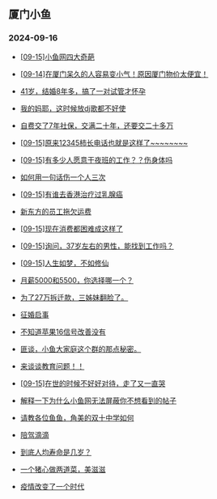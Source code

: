 ## 厦门小鱼 
### 2024-09-16

+ [[09-15]小鱼网四大奇葩](http://bbs.xmfish.com/read-htm-tid-18243726.html)

+ [[09-14]在厦门呆久的人容易变小气！原因厦门物价太便宜！](http://bbs.xmfish.com/read-htm-tid-18243711.html)

+ [41岁，结婚8年多，搞了一对试管才怀孕](http://bbs.xmfish.com/read-htm-tid-18243704.html)

+ [我的妈耶，这时候放dj歌都不好使](http://bbs.xmfish.com/read-htm-tid-18243705.html)

+ [自费交了7年社保，交满二十年，还要交二十多万](http://bbs.xmfish.com/read-htm-tid-18243717.html)

+ [[09-15]原来12345柿长电话也就是这样了~~~~~~~~](http://bbs.xmfish.com/read-htm-tid-18243762.html)

+ [[09-15]有多少人愿意干夜班的工作？？伤身体吗](http://bbs.xmfish.com/read-htm-tid-18243797.html)

+ [如何用一句话伤一个人三次](http://bbs.xmfish.com/read-htm-tid-18243773.html)

+ [[09-15]有谁去香港治疗过乳腺癌](http://bbs.xmfish.com/read-htm-tid-18243728.html)

+ [新东方的员工拖欠运费](http://bbs.xmfish.com/read-htm-tid-18243755.html)

+ [[09-15]现在消费都困难成这样了](http://bbs.xmfish.com/read-htm-tid-18243880.html)

+ [[09-15]询问，37岁左右的男性，能找到工作吗？](http://bbs.xmfish.com/read-htm-tid-18243791.html)

+ [[09-15]人生如梦，不如修仙](http://bbs.xmfish.com/read-htm-tid-18243742.html)

+ [月薪5000和5500，你选择哪一个？](http://bbs.xmfish.com/read-htm-tid-18243847.html)

+ [为了27万拆迁款，三姊妹翻脸了。](http://bbs.xmfish.com/read-htm-tid-18243788.html)

+ [征婚启事](http://bbs.xmfish.com/read-htm-tid-18243734.html)

+ [不知道苹果16信号改善没有](http://bbs.xmfish.com/read-htm-tid-18243785.html)

+ [匪谈，小鱼大家庭这个群的那点秘密。](http://bbs.xmfish.com/read-htm-tid-18243904.html)

+ [来谈谈教育问题！！](http://bbs.xmfish.com/read-htm-tid-18243924.html)

+ [[09-15]在世的时候不好好对待，走了又一直哭](http://bbs.xmfish.com/read-htm-tid-18243915.html)

+ [解释一下为什么小鱼网无法屏蔽你不想看到的帖子](http://bbs.xmfish.com/read-htm-tid-18243970.html)

+ [请教各位鱼鱼，角美的双十中学如何](http://bbs.xmfish.com/read-htm-tid-18243885.html)

+ [陪驾滴滴](http://bbs.xmfish.com/read-htm-tid-18243866.html)

+ [到底人均寿命是几岁？](http://bbs.xmfish.com/read-htm-tid-18243958.html)

+ [一个猪心做两道菜，美滋滋](http://bbs.xmfish.com/read-htm-tid-18243929.html)

+ [疫情改变了一个时代](http://bbs.xmfish.com/read-htm-tid-18243977.html)

